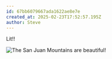 ```yaml
---
id: 67bb6079667ada1622ae8e7e
created_at: 2025-02-23T17:52:57.195Z
author: Steve
---
```


Lit!!

![The San Juan Mountains are beautiful!](https://res.cloudinary.com/dqwnb1sbo/image/upload/v1703931816/samples/landscapes/nature-mountains.jpg "San Juan Mountains")
